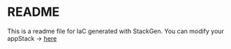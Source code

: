 # README
This is a readme file for IaC generated with StackGen.
You can modify your appStack -> [here](http://main.dev.stackgen.com/appstacks/ebd6c988-428b-489d-a3fe-6c21ee0b5099)
